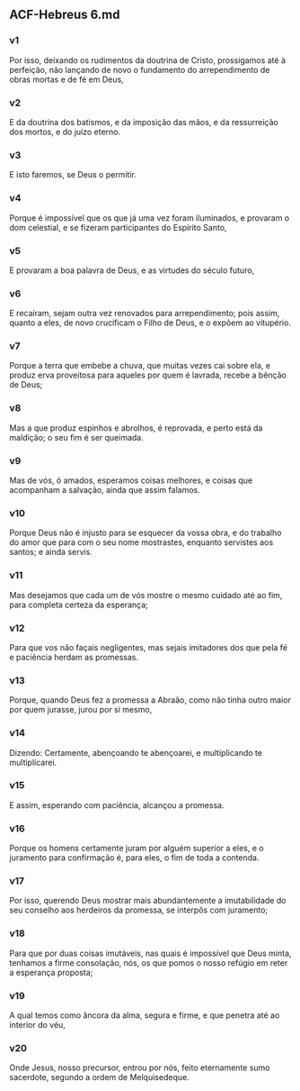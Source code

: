 ## ACF-Hebreus 6.md
### v1
 Por isso, deixando os rudimentos da doutrina de Cristo, prossigamos até à perfeição, não lançando de novo o fundamento do arrependimento de obras mortas e de fé em Deus,
### v2
 E da doutrina dos batismos, e da imposição das mãos, e da ressurreição dos mortos, e do juízo eterno.
### v3
 E isto faremos, se Deus o permitir.
### v4
 Porque é impossível que os que já uma vez foram iluminados, e provaram o dom celestial, e se fizeram participantes do Espírito Santo,
### v5
 E provaram a boa palavra de Deus, e as virtudes do século futuro,
### v6
 E recaíram, sejam outra vez renovados para arrependimento; pois assim, quanto a eles, de novo crucificam o Filho de Deus, e o expõem ao vitupério.
### v7
 Porque a terra que embebe a chuva, que muitas vezes cai sobre ela, e produz erva proveitosa para aqueles por quem é lavrada, recebe a bênção de Deus;
### v8
 Mas a que produz espinhos e abrolhos, é reprovada, e perto está da maldição; o seu fim é ser queimada.
### v9
 Mas de vós, ó amados, esperamos coisas melhores, e coisas que acompanham a salvação, ainda que assim falamos.
### v10
 Porque Deus não é injusto para se esquecer da vossa obra, e do trabalho do amor que para com o seu nome mostrastes, enquanto servistes aos santos; e ainda servis.
### v11
 Mas desejamos que cada um de vós mostre o mesmo cuidado até ao fim, para completa certeza da esperança;
### v12
 Para que vos não façais negligentes, mas sejais imitadores dos que pela fé e paciência herdam as promessas.
### v13
 Porque, quando Deus fez a promessa a Abraão, como não tinha outro maior por quem jurasse, jurou por si mesmo,
### v14
 Dizendo: Certamente, abençoando te abençoarei, e multiplicando te multiplicarei.
### v15
 E assim, esperando com paciência, alcançou a promessa.
### v16
 Porque os homens certamente juram por alguém superior a eles, e o juramento para confirmação é, para eles, o fim de toda a contenda.
### v17
 Por isso, querendo Deus mostrar mais abundantemente a imutabilidade do seu conselho aos herdeiros da promessa, se interpôs com juramento;
### v18
 Para que por duas coisas imutáveis, nas quais é impossível que Deus minta, tenhamos a firme consolação, nós, os que pomos o nosso refúgio em reter a esperança proposta;
### v19
 A qual temos como âncora da alma, segura e firme, e que penetra até ao interior do véu,
### v20
 Onde Jesus, nosso precursor, entrou por nós, feito eternamente sumo sacerdote, segundo a ordem de Melquisedeque.
